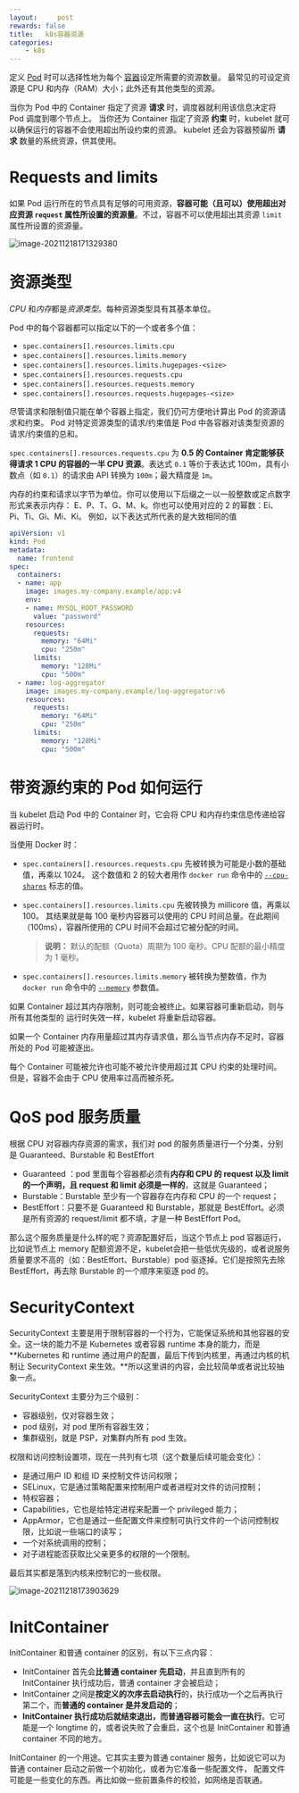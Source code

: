 ```yaml
---
layout:     post
rewards: false
title:   k8s容器资源
categories:
    - k8s
---
```


定义 [Pod](https://kubernetes.io/docs/concepts/workloads/pods/pod-overview/) 时可以选择性地为每个 [容器](https://kubernetes.io/zh/docs/concepts/overview/what-is-kubernetes/#why-containers)设定所需要的资源数量。 最常见的可设定资源是 CPU 和内存（RAM）大小；此外还有其他类型的资源。

当你为 Pod 中的 Container 指定了资源 **请求** 时，调度器就利用该信息决定将 Pod 调度到哪个节点上。 当你还为 Container 指定了资源 **约束** 时，kubelet 就可以确保运行的容器不会使用超出所设约束的资源。 kubelet 还会为容器预留所 **请求** 数量的系统资源，供其使用。

# Requests and limits

如果 Pod 运行所在的节点具有足够的可用资源，**容器可能（且可以）使用超出对应资源 `request` 属性所设置的资源量**。不过，容器不可以使用超出其资源 `limit` 属性所设置的资源量。

![image-20211218171329380](https://tva1.sinaimg.cn/large/008i3skNgy1gxi3qyksroj31lz0u0n3d.jpg)

# 资源类型

*CPU* 和*内存*都是*资源类型*。每种资源类型具有其基本单位。

Pod 中的每个容器都可以指定以下的一个或者多个值：

- `spec.containers[].resources.limits.cpu`
- `spec.containers[].resources.limits.memory`
- `spec.containers[].resources.limits.hugepages-<size>`
- `spec.containers[].resources.requests.cpu`
- `spec.containers[].resources.requests.memory`
- `spec.containers[].resources.requests.hugepages-<size>`

尽管请求和限制值只能在单个容器上指定，我们仍可方便地计算出 Pod 的资源请求和约束。 Pod 对特定资源类型的请求/约束值是 Pod 中各容器对该类型资源的请求/约束值的总和。



`spec.containers[].resources.requests.cpu` 为 **0.5 的 Container 肯定能够获得请求 1 CPU 的容器的一半 CPU 资源**。表达式 `0.1` 等价于表达式 100m，具有小数点（如 `0.1`）的请求由 API 转换为 `100m`；最大精度是 `1m`。



内存的约束和请求以字节为单位。你可以使用以下后缀之一以一般整数或定点数字形式来表示内存： E、P、T、G、M、k。你也可以使用对应的 2 的幂数：Ei、Pi、Ti、Gi、Mi、Ki。 例如，以下表达式所代表的是大致相同的值



```yaml
apiVersion: v1
kind: Pod
metadata:
  name: frontend
spec:
  containers:
  - name: app
    image: images.my-company.example/app:v4
    env:
    - name: MYSQL_ROOT_PASSWORD
      value: "password"
    resources:
      requests:
        memory: "64Mi"
        cpu: "250m"
      limits:
        memory: "128Mi"
        cpu: "500m"
  - name: log-aggregator
    image: images.my-company.example/log-aggregator:v6
    resources:
      requests:
        memory: "64Mi"
        cpu: "250m"
      limits:
        memory: "128Mi"
        cpu: "500m"
```

# 带资源约束的 Pod 如何运行

当 kubelet 启动 Pod 中的 Container 时，它会将 CPU 和内存约束信息传递给容器运行时。

当使用 Docker 时：

- `spec.containers[].resources.requests.cpu` 先被转换为可能是小数的基础值，再乘以 1024。 这个数值和 2 的较大者用作 `docker run` 命令中的 [`--cpu-shares`](https://docs.docker.com/engine/reference/run/#/cpu-share-constraint) 标志的值。

- `spec.containers[].resources.limits.cpu` 先被转换为 millicore 值，再乘以 100。 其结果就是每 100 毫秒内容器可以使用的 CPU 时间总量。在此期间（100ms），容器所使用的 CPU 时间不会超过它被分配的时间。

  > **说明：** 默认的配额（Quota）周期为 100 毫秒。CPU 配额的最小精度为 1 毫秒。

- `spec.containers[].resources.limits.memory` 被转换为整数值，作为 `docker run` 命令中的 [`--memory`](https://docs.docker.com/engine/reference/run/#/user-memory-constraints) 参数值。

如果 Container 超过其内存限制，则可能会被终止。如果容器可重新启动，则与所有其他类型的 运行时失效一样，kubelet 将重新启动容器。

如果一个 Container 内存用量超过其内存请求值，那么当节点内存不足时，容器所处的 Pod 可能被逐出。

每个 Container 可能被允许也可能不被允许使用超过其 CPU 约束的处理时间。 但是，容器不会由于 CPU 使用率过高而被杀死。

# QoS pod 服务质量

根据 CPU 对容器内存资源的需求，我们对 pod 的服务质量进行一个分类，分别是 Guaranteed、Burstable 和 BestEffort

- Guaranteed ：pod 里面每个容器都必须有**内存和 CPU 的 request 以及 limit 的一个声明，且 request 和 limit 必须是一样的**，这就是 Guaranteed；
- Burstable：Burstable 至少有一个容器存在内存和 CPU 的一个 request；
- BestEffort：只要不是 Guaranteed 和 Burstable，那就是 BestEffort。必须是所有资源的 request/limit 都不填，才是一种 BestEffort Pod。




那么这个服务质量是什么样的呢？资源配置好后，当这个节点上 pod 容器运行，比如说节点上 memory 配额资源不足，kubelet会把一些低优先级的，或者说服务质量要求不高的（如：BestEffort、Burstable）pod 驱逐掉。它们是按照先去除 BestEffort，再去除 Burstable 的一个顺序来驱逐 pod 的。



# SecurityContext

SecurityContext 主要是用于限制容器的一个行为，它能保证系统和其他容器的安全。这一块的能力不是 Kubernetes 或者容器 runtime 本身的能力，而是 **Kubernetes 和 runtime 通过用户的配置，最后下传到内核里，再通过内核的机制让 SecurityContext 来生效。**所以这里讲的内容，会比较简单或者说比较抽象一点。

 

SecurityContext 主要分为三个级别：

- 容器级别，仅对容器生效；
- pod 级别，对 pod 里所有容器生效；
- 集群级别，就是 PSP，对集群内所有 pod 生效。

 

权限和访问控制设置项，现在一共列有七项（这个数量后续可能会变化）：


- 是通过用户 ID 和组 ID 来控制文件访问权限；
- SELinux，它是通过策略配置来控制用户或者进程对文件的访问控制；
- 特权容器；
- Capabilities，它也是给特定进程来配置一个 privileged 能力；
- AppArmor，它也是通过一些配置文件来控制可执行文件的一个访问控制权限，比如说一些端口的读写；
- 一个对系统调用的控制；
- 对子进程能否获取比父亲更多的权限的一个限制。

 

最后其实都是落到内核来控制它的一些权限。

![image-20211218173903629](https://tva1.sinaimg.cn/large/008i3skNgy1gxi4hkjwh7j31vm0u0thf.jpg)

# InitContainer

InitContainer 和普通 container 的区别，有以下三点内容：

- InitContainer 首先会**比普通 container 先启动**，并且直到所有的 InitContainer 执行成功后，普通 container 才会被启动；
- InitContainer 之间是**按定义的次序去启动执行**的，执行成功一个之后再执行第二个，而**普通的 container 是并发启动的**；
- **InitContainer 执行成功后就结束退出，而普通容器可能会一直在执行**。它可能是一个 longtime 的，或者说失败了会重启，这个也是 InitContainer 和普通 container 不同的地方。

InitContainer 的一个用途。它其实主要为普通 container 服务，比如说它可以为普通 container 启动之前做一个初始化，或者为它准备一些配置文件， 配置文件可能是一些变化的东西。再比如做一些前置条件的校验，如网络是否联通。
